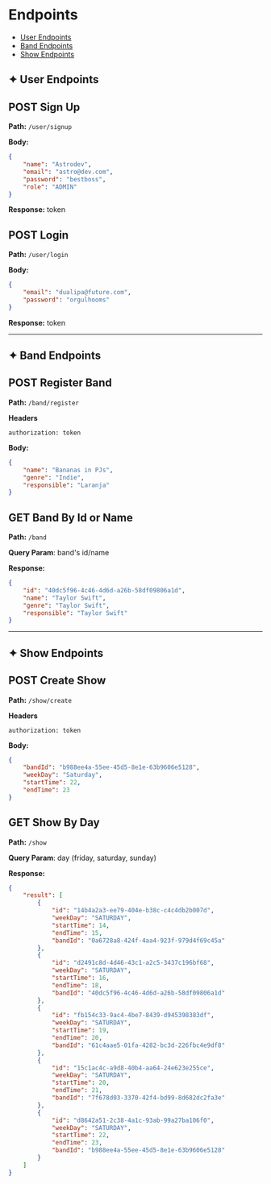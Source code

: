 # Endpoints

- [User Endpoints](#user)
- [Band Endpoints](#band)
- [Show Endpoints](#show)

<a id="user"></a>
## ✦ User Endpoints

## **POST** Sign Up

**Path:** `/user/signup`

**Body:**

```json
{
    "name": "Astrodev",
    "email": "astro@dev.com",
    "password": "bestboss",
    "role": "ADMIN"
}
```
**Response:** token

## **POST** Login

**Path:** `/user/login`

**Body:**

```json
{
    "email": "dualipa@future.com",
    "password": "orgulhooms"
}
```
**Response:** token

---------------------

<a id="band"></a>
## ✦ Band Endpoints

## **POST** Register Band

**Path:** `/band/register`

**Headers**
```
authorization: token
```

**Body:**

```json
{
    "name": "Bananas in PJs",
    "genre": "Indie",
    "responsible": "Laranja"
}
```


## **GET** Band By Id or Name

**Path:** `/band`

**Query Param**: band's id/name

**Response:**

```json
{
    "id": "40dc5f96-4c46-4d6d-a26b-58df09806a1d",
    "name": "Taylor Swift",
    "genre": "Taylor Swift",
    "responsible": "Taylor Swift"
}
```
---------------------
<a id="show"></a>
## ✦ Show Endpoints

## **POST** Create Show

**Path:** `/show/create`

**Headers**
```
authorization: token
```

**Body:**

```json
{
    "bandId": "b988ee4a-55ee-45d5-8e1e-63b9606e5128",
    "weekDay": "Saturday",
    "startTime": 22,
    "endTime": 23
}
```


## **GET** Show By Day

**Path:** `/show`

**Query Param**: day (friday, saturday, sunday)

**Response:**

```json
{
    "result": [
        {
            "id": "14b4a2a3-ee79-404e-b38c-c4c4db2b007d",
            "weekDay": "SATURDAY",
            "startTime": 14,
            "endTime": 15,
            "bandId": "0a6728a8-424f-4aa4-923f-979d4f69c45a"
        },
        {
            "id": "d2491c8d-4d46-43c1-a2c5-3437c196bf68",
            "weekDay": "SATURDAY",
            "startTime": 16,
            "endTime": 18,
            "bandId": "40dc5f96-4c46-4d6d-a26b-58df09806a1d"
        },
        {
            "id": "fb154c33-9ac4-4be7-8439-d945398383df",
            "weekDay": "SATURDAY",
            "startTime": 19,
            "endTime": 20,
            "bandId": "61c4aae5-01fa-4282-bc3d-226fbc4e9df8"
        },
        {
            "id": "15c1ac4c-a9d8-40b4-aa64-24e623e255ce",
            "weekDay": "SATURDAY",
            "startTime": 20,
            "endTime": 21,
            "bandId": "7f678d03-3370-42f4-bd99-8d682dc2fa3e"
        },
        {
            "id": "d8642a51-2c38-4a1c-93ab-99a27ba106f0",
            "weekDay": "SATURDAY",
            "startTime": 22,
            "endTime": 23,
            "bandId": "b988ee4a-55ee-45d5-8e1e-63b9606e5128"
        }
    ]
}
```